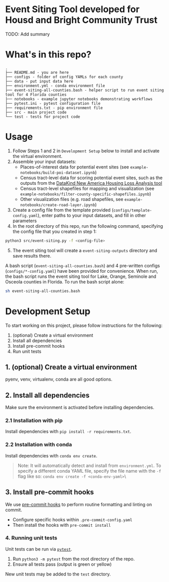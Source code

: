 # Event Siting Tool developed for Housd and Bright Community Trust

TODO: Add summary

# What's in this repo?

```
.
├── README.md - you are here
├── configs - folder of config YAMLs for each county
├── data - put input data here
├── environment.yml - conda environment file
├── event-siting-all-counties.bash - helper script to run event siting tool for 4 Florida counties
├── notebooks - example jupyter notebooks demonstrating workflows
├── pytest.ini - pytest configuration file
├── requirements.txt - pip environment file
├── src - main project code
└── test - tests for project code
```

# Usage

1. Follow Steps 1 and 2 in `Development Setup` below to install and activate the virtual environment.
2. Assemble your input datasets:
    - Places-of-interest data for potential event sites (see `example-notebooks/build-poi-dataset.ipynb`)
    - Census tract-level data for scoring potential event sites, such as the outputs from the [DataKind New America Housing Loss Analysis tool](https://github.com/datakind/new-america-housing-loss-public)
    - Census tract-level shapefiles for mapping and visualization (see `example-notebooks/filter-county-specific-shapefiles.ipynb`)
    - Other visualization files (e.g. road shapefiles, see `example-notebooks/create-road-layer.ipynb`)
3. Create a config file from the template provided (`configs/template-config.yaml`), enter paths to your input datasets, and fill in other parameters
4. In the root directory of this repo, run the following command, specifying the config file that you created in step 1:
```bash
python3 src/event-siting.py -f <config-file>
```
5. The event siting tool will create a `event-siting-outputs` directory and save results there.

A bash script (`event-siting-all-counties.bash`) and 4 pre-written configs (`configs/*-config.yaml`) have been provided for convenience. When run, the bash script runs the event siting tool for Lake, Orange, Seminole and Osceola counties in Florida. To run the bash script alone:

```bash
sh event-siting-all-counties.bash
```

# Development Setup

To start working on this project, please follow instructions for the following:
1. (optional) Create a virtual environment
2. Install all dependencies
3. Install pre-commit hooks
4. Run unit tests

## 1. (optional) Create a virtual environment

pyenv, venv, virtualenv, conda are all good options.

## 2. Install all dependencies

Make sure the environment is activated before installing dependencies.

### 2.1 Installation with pip

Install dependencies with `pip install -r requirements.txt`.

### 2.2 Installation with conda

Install dependencies with `conda env create`.

> Note: It will automatically detect and install from `environment.yml`. To specify a different conda YAML file, specify the file name with the `-f` flag like so: `conda env create -f <conda-env-yaml>`\

## 3. Install pre-commit hooks

We use [pre-commit hooks](https://pre-commit.com/) to perform routine formatting and linting on commit.
- Configure specific hooks within `.pre-commit-config.yaml`
- Then install the hooks with `pre-commit install`

### 4. Running unit tests

Unit tests can be run via [`pytest`](https://docs.pytest.org/en/7.0.x/getting-started.html).

1. Run `python3 -m pytest` from the root directory of the repo.
2. Ensure all tests pass (output is green or yellow)

New unit tests may be added to the `test` directory.
